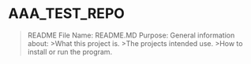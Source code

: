 # AAA_TEST_REPO



>README File
>Name: README.MD
>Purpose: General information about:
	>What this project is.
	>The projects intended use.
	>How to install or run the program.
	